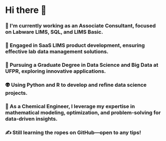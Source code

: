 # Hi there 👋

### 🔭 I'm currently working as an Associate Consultant, focused on Labware LIMS, SQL, and LIMS Basic.
###  🤔 Engaged in SaaS LIMS product development, ensuring effective lab data management solutions.
###  🌱 Pursuing a Graduate Degree in Data Science and Big Data at UFPR, exploring innovative applications.
### 👽 Using Python and R to develop and refine data science projects.
###  🤯 As a Chemical Engineer, I leverage my expertise in mathematical modeling, optimization, and problem-solving for data-driven insights.
###  ✍ Still learning the ropes on GitHub—open to any tips!
